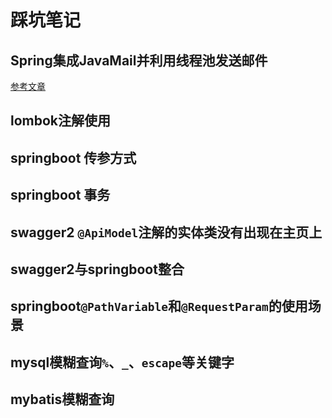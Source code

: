 # 踩坑笔记

## Spring集成JavaMail并利用线程池发送邮件

[参考文章](https://www.cnblogs.com/jianzh5/p/6657785.html)

## lombok注解使用

## springboot 传参方式

## springboot 事务

## swagger2 `@ApiModel`注解的实体类没有出现在主页上

## swagger2与springboot整合

## springboot`@PathVariable`和`@RequestParam`的使用场景

## mysql模糊查询`%`、`_`、`escape`等关键字

## mybatis模糊查询
